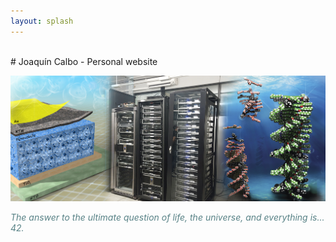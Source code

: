 ```yaml
---
layout: splash
---
```

<br>
# <span>Joaquín Calbo - Personal website<span>
  
![](/assets/images/main.jpg)

<span style="color:#588286"><em>The answer to the ultimate question of life, the universe, and everything is... 42.</em></span>
